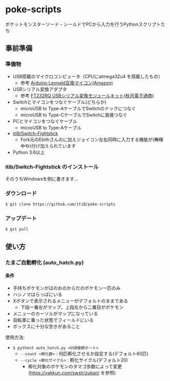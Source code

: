 # poke-scripts

ポケットモンスターソード・シールドでPCから入力を行うPythonスクリプトたち

## 事前準備

### 準備物

- USB搭載のマイクロコンピュータ（CPUにatmega32u4 を搭載したもの）
  - 参考 [Arduino Leonald互換マイコン(Amazon)](https://www.amazon.co.jp/dp/B07NKSMPFK/ref=cm_sw_r_tw_dp_U_x_o2LlEbZMNDEN7)
- USBシリアル変換アダプタ
  - 参考 [FT232RQ USBシリアル変換モジュールキット(秋月電子通商)](http://akizukidenshi.com/catalog/g/gK-09951/)
- Switchとマイコンをつなぐケーブル(どちらか)
  - microUSB to Type-AケーブルでSwitchのドックにつなぐ
  - microUSB to Type-CケーブルでSwitchに直接つなぐ
- PCとマイコンをつなぐケーブル
  - microUSB to Type-Aケーブル
- [itiB/Switch-Fightstick](https://github.com/itiB/Switch-Fightstick)
  - Fork元のEbithさんのに加えジョイコン左右同時に入力する機能が(~~無理やり~~)付け加えられています
- Python 3.6以上

### itib/Switch-Fightstick のインストール

そのうちWindowsを例に書きます...

### ダウンロード

```bash
$ git clone https://github.com/itiB/poke-scripts
```

### アップデート

```bash
$ git pull
```

## 使い方

### たまご自動孵化 (auto_hatch.py)

#### 条件

- 手持ちポケモンがほのおのからだのポケモン一匹のみ
- ハシノマはらっぱにいる
- Xボタンで表示されるメニューがデフォルトのままである
  - 下段一番左がマップ，上段左から二番目がポケモン
- メニューのカーソルがマップになっている
- 自転車に乗った状態でフィールドにいる
- ボックスに十分な空きがあること

使用方法:

- `$ python3 auto_hatch.py <USB接続ポート>`
  - `--count <孵化数>`  : 何匹孵化させるか設定する(デフォルト60匹)
  - `--cycle <孵化サイクル>`    : 孵化サイクル(デフォルト20)
    - 孵化対象のポケモンのタマゴ歩数によって変更 (<https://yakkun.com/swsh/zukan/> を参照)

